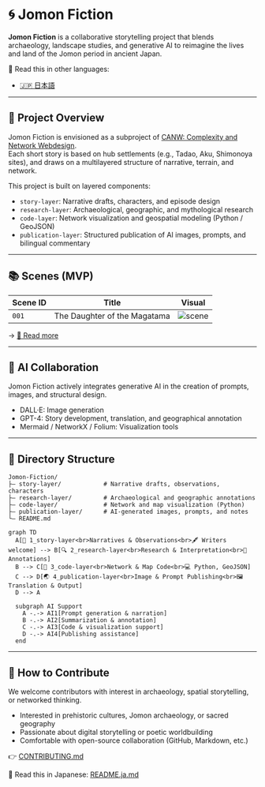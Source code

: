 # 🌀 Jomon Fiction

**Jomon Fiction** is a collaborative storytelling project that blends archaeology, landscape studies, and generative AI to reimagine the lives and land of the Jomon period in ancient Japan.

📘 Read this in other languages:

- [🇯🇵 日本語](./README_ja.md)

---

## 🐽 Project Overview

Jomon Fiction is envisioned as a subproject of [CANW: Complexity and Network Webdesign](https://github.com/satoshi-create/complexity-and-network-webdesign/tree/main).  
Each short story is based on hub settlements (e.g., Tadao, Aku, Shimonoya sites), and draws on a multilayered structure of narrative, terrain, and network.

This project is built on layered components:

- `story-layer`: Narrative drafts, characters, and episode design
- `research-layer`: Archaeological, geographic, and mythological research
- `code-layer`: Network visualization and geospatial modeling (Python / GeoJSON)
- `publication-layer`: Structured publication of AI images, prompts, and bilingual commentary

---

## 📚 Scenes (MVP)

| Scene ID | Title | Visual |
|----------|--------------------------|--------|
| `001` | The Daughter of the Magatama | ![scene](./4_publication-layer/scene_001_magatama/story_001_magatama.png) |

→ [📖 Read more](./4_publication-layer/scene_001_magatama/index.md)

---

## 🤖 AI Collaboration

Jomon Fiction actively integrates generative AI in the creation of prompts, images, and structural design.

- DALL·E: Image generation
- GPT-4: Story development, translation, and geographical annotation
- Mermaid / NetworkX / Folium: Visualization tools

---

## 📂 Directory Structure

```
Jomon-Fiction/
├— story-layer/            # Narrative drafts, observations, characters
├— research-layer/         # Archaeological and geographic annotations
├— code-layer/             # Network and map visualization (Python)
├— publication-layer/      # AI-generated images, prompts, and notes
└— README.md
```

```mermaid
graph TD
  A[📜 1_story-layer<br>Narratives & Observations<br>🖋 Writers welcome] --> B[🔍 2_research-layer<br>Research & Interpretation<br>🧪 Annotations]
  B --> C[🧠 3_code-layer<br>Network & Map Code<br>💻 Python, GeoJSON]
  C --> D[🌏 4_publication-layer<br>Image & Prompt Publishing<br>🖼 Translation & Output]
  D --> A

  subgraph AI Support
    A -.-> AI1[Prompt generation & narration]
    B -.-> AI2[Summarization & annotation]
    C -.-> AI3[Code & visualization support]
    D -.-> AI4[Publishing assistance]
  end
```

---

## 🌱 How to Contribute

We welcome contributors with interest in archaeology, spatial storytelling, or networked thinking.

- Interested in prehistoric cultures, Jomon archaeology, or sacred geography
- Passionate about digital storytelling or poetic worldbuilding
- Comfortable with open-source collaboration (GitHub, Markdown, etc.)

👉 [CONTRIBUTING.md](./CONTRIBUTING.md)

📘 Read this in Japanese: [README.ja.md](./README.ja.md)
